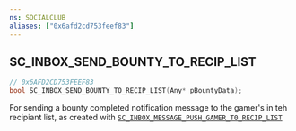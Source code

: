 ```yaml
---
ns: SOCIALCLUB
aliases: ["0x6afd2cd753feef83"]
---
```

## SC_INBOX_SEND_BOUNTY_TO_RECIP_LIST

```c
// 0x6AFD2CD753FEEF83
bool SC_INBOX_SEND_BOUNTY_TO_RECIP_LIST(Any* pBountyData);
```

For sending a bounty completed notification message to the gamer's in teh recipiant list, as created with [`SC_INBOX_MESSAGE_PUSH_GAMER_T0_RECIP_LIST`](#_0xDA024BDBD600F44A)

